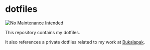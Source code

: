 # dotfiles

[![No Maintenance Intended](https://unmaintained.tech/badge.svg)](https://unmaintained.tech/)

This repository contains my dotfiles.

It also references a private dotfiles related to my work at [Bukalapak](https://www.bukalapak.com).
